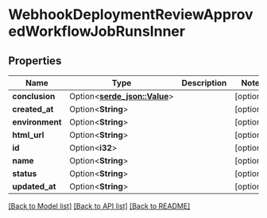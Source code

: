 # WebhookDeploymentReviewApprovedWorkflowJobRunsInner

## Properties

Name | Type | Description | Notes
------------ | ------------- | ------------- | -------------
**conclusion** | Option<[**serde_json::Value**](.md)> |  | [optional]
**created_at** | Option<**String**> |  | [optional]
**environment** | Option<**String**> |  | [optional]
**html_url** | Option<**String**> |  | [optional]
**id** | Option<**i32**> |  | [optional]
**name** | Option<**String**> |  | [optional]
**status** | Option<**String**> |  | [optional]
**updated_at** | Option<**String**> |  | [optional]

[[Back to Model list]](../README.md#documentation-for-models) [[Back to API list]](../README.md#documentation-for-api-endpoints) [[Back to README]](../README.md)


